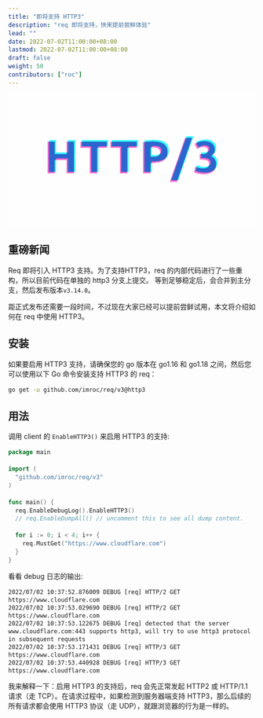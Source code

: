 ```yaml
---
title: "即将支持 HTTP3"
description: "req 即将支持，快来提前尝鲜体验"
lead: ""
date: 2022-07-02T11:00:00+08:00
lastmod: 2022-07-02T11:00:00+08:00
draft: false
weight: 50
contributors: ["roc"]
---
```


![](http3.gif)

## 重磅新闻

Req 即将引入 HTTP3 支持。为了支持HTTP3，req 的内部代码进行了一些重构，所以目前代码在单独的 http3 分支上提交。 等到足够稳定后，会合并到主分支，然后发布版本`v3.14.0`。

距正式发布还需要一段时间，不过现在大家已经可以提前尝鲜试用，本文将介绍如何在 req 中使用 HTTP3。

## 安装

如果要启用 HTTP3 支持，请确保您的 go 版本在 go1.16 和 go1.18 之间，然后您可以使用以下 Go 命令安装支持 HTTP3 的 req：

```bash
go get -u github.com/imroc/req/v3@http3
```

## 用法

调用 client 的 `EnableHTTP3()` 来启用 HTTP3 的支持:

```go
package main

import (
  "github.com/imroc/req/v3"
)

func main() {
  req.EnableDebugLog().EnableHTTP3()
  // req.EnableDumpAll() // uncomment this to see all dump content.

  for i := 0; i < 4; i++ {
    req.MustGet("https://www.cloudflare.com")
  }
}
```

看看 debug 日志的输出:

```
2022/07/02 10:37:52.876009 DEBUG [req] HTTP/2 GET https://www.cloudflare.com
2022/07/02 10:37:53.029690 DEBUG [req] HTTP/2 GET https://www.cloudflare.com
2022/07/02 10:37:53.122675 DEBUG [req] detected that the server www.cloudflare.com:443 supports http3, will try to use http3 protocol in subsequent requests
2022/07/02 10:37:53.171431 DEBUG [req] HTTP/3 GET https://www.cloudflare.com
2022/07/02 10:37:53.440928 DEBUG [req] HTTP/3 GET https://www.cloudflare.com
```

我来解释一下：启用 HTTP3 的支持后，req 会先正常发起 HTTP2 或 HTTP/1.1 请求（走 TCP）。在请求过程中，如果检测到服务器端支持 HTTP3，那么后续的所有请求都会使用 HTTP3 协议（走 UDP），就跟浏览器的行为是一样的。
